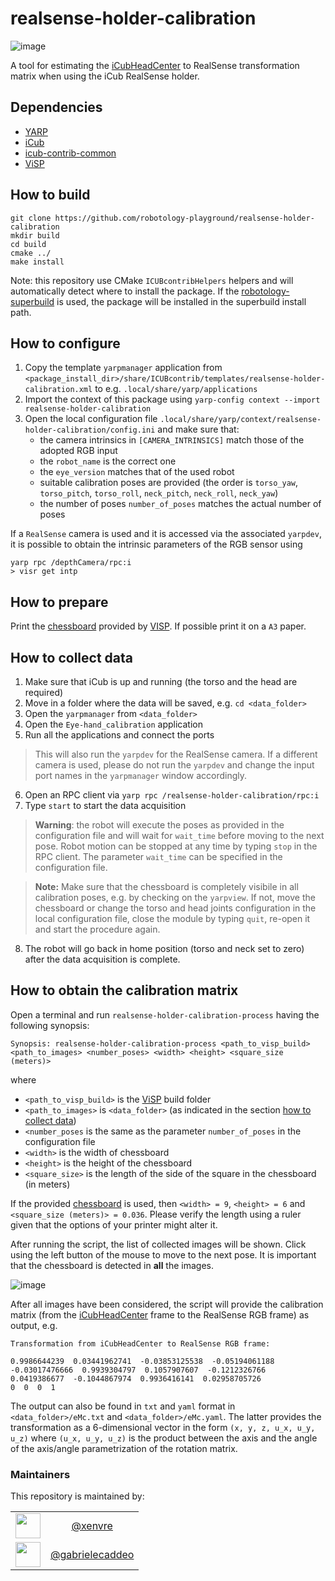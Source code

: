 # realsense-holder-calibration

![image](https://user-images.githubusercontent.com/6014499/125424864-4f1a5d42-202f-4103-825a-93a4e78c3165.png)

A tool for estimating the [iCubHeadCenter](https://robotology.github.io/robotology-documentation/doc/html/classiCub_1_1iKin_1_1iCubHeadCenter.html) to RealSense transformation matrix when using the iCub RealSense holder.

## Dependencies
- [YARP](https://github.com/robotology/yarp)
- [iCub](https://github.com/robotology/icub-main)
- [icub-contrib-common](https://github.com/robotology/icub-contrib-common)
- [ViSP](https://visp.inria.fr/install/)

## How to build

```
git clone https://github.com/robotology-playground/realsense-holder-calibration
mkdir build
cd build
cmake ../
make install
```

Note: this repository use CMake `ICUBcontribHelpers` helpers and will automatically detect where to install the package. If the [robotology-superbuild](https://github.com/robotology/robotology-superbuild) is used, the package will be installed in the superbuild install path.

## How to configure

1. Copy the template `yarpmanager` application from `<package_install_dir>/share/ICUBcontrib/templates/realsense-holder-calibration.xml` to e.g. `.local/share/yarp/applications`
2. Import the context of this package using `yarp-config context --import realsense-holder-calibration`
3. Open the local configuration file `.local/share/yarp/context/realsense-holder-calibration/config.ini` and make sure that:
   - the camera intrinsics in `[CAMERA_INTRINSICS]` match those of the adopted RGB input
   - the `robot_name` is the correct one
   - the `eye_version` matches that of the used robot
   - suitable calibration poses are provided (the order is `torso_yaw`, `torso_pitch`, `torso_roll`, `neck_pitch`, `neck_roll`, `neck_yaw`)
   - the number of poses `number_of_poses` matches the actual number of poses

If a `RealSense` camera is used and it is accessed via the associated `yarpdev`, it is possible to obtain the intrinsic parameters of the RGB sensor using
```
yarp rpc /depthCamera/rpc:i
> visr get intp
```

## How to prepare

Print the [chessboard](https://visp-doc.inria.fr/download/calib-grid/OpenCV_Chessboard.pdf) provided by [VISP](https://visp.inria.fr/install/). If possible print it on a `A3` paper.

## How to collect data

1. Make sure that iCub is up and running (the torso and the head are required)
2. Move in a folder where the data will be saved, e.g. `cd <data_folder>`
3. Open the `yarpmanager` from `<data_folder>`
4. Open the `Eye-hand_calibration` application
5. Run all the applications and connect the ports
> This will also run the `yarpdev` for the RealSense camera. If a different camera is used, please do not run the `yarpdev` and change the input port names in the `yarpmanager` window accordingly.
6. Open an RPC client via `yarp rpc /realsense-holder-calibration/rpc:i`
7. Type `start` to start the data acquisition
> **Warning**: the robot will execute the poses as provided in the configuration file and will wait for `wait_time` before moving to the next pose. Robot motion can be stopped at any time by typing `stop` in the RPC client. The parameter `wait_time` can be specified in the configuration file.

> **Note:** Make sure that the chessboard is completely visibile in all calibration poses, e.g. by checking on the `yarpview`. If not, move the chessboard or change the torso and head joints configuration in the local configuration file, close the module by typing `quit`, re-open it and start the procedure again.
8. The robot will go back in home position (torso and neck set to zero) after the data acquisition is complete.

## How to obtain the calibration matrix

Open a terminal and run `realsense-holder-calibration-process` having the following synopsis:
```
Synopsis: realsense-holder-calibration-process <path_to_visp_build> <path_to_images> <number_poses> <width> <height> <square_size (meters)>
```
where 
- `<path_to_visp_build>` is the [ViSP](https://visp.inria.fr/install/) build folder
- `<path_to_images>` is `<data_folder>` (as indicated in the section [how to collect data](https://github.com/robotology-playground/realsense-holder-calibration/blob/main/README.md#how-to-collect-data))
- `<number_poses` is the same as the parameter `number_of_poses` in the configuration file
- `<width>` is the width of chessboard
- `<height>` is the height of the chessboard
- `<square_size>` is the length of the side of the square in the chessboard (in meters)

If the provided [chessboard](https://visp-doc.inria.fr/download/calib-grid/OpenCV_Chessboard.pdf) is used, then `<width> = 9`, `<height> = 6` and `<square_size (meters)> = 0.036`. Please verify the length using a ruler given that the options of your printer might alter it.

After running the script, the list of collected images will be shown. Click using the left button of the mouse to move to the next pose. It is important that the chessboard is detected in **all** the images.

![image](https://user-images.githubusercontent.com/6014499/125421147-00ba8399-006d-4d5e-ae55-ecb3894c6732.png)

After all images have been considered, the script will provide the calibration matrix (from the [iCubHeadCenter](https://robotology.github.io/robotology-documentation/doc/html/classiCub_1_1iKin_1_1iCubHeadCenter.html) frame to the RealSense RGB frame) as output, e.g. 

```
Transformation from iCubHeadCenter to RealSense RGB frame:

0.9986644239  0.03441962741  -0.03853125538  -0.05194061188
-0.03017476666  0.9939304797  0.1057907607  -0.1212326766
0.0419386677  -0.1044867974  0.9936416141  0.02958705726
0  0  0  1
```

The output can also be found in `txt` and `yaml` format in `<data_folder>/eMc.txt` and `<data_folder>/eMc.yaml`. The latter provides the transformation as a 6-dimensional vector in the form `(x, y, z, u_x, u_y, u_z)` where `(u_x, u_y, u_z)` is the product between the axis and the angle of the axis/angle parametrization of the rotation matrix.

### Maintainers

This repository is maintained by:

| | |
|:---:|:---:|
| [<img src="https://github.com/xenvre.png" width="40">](https://github.com/xenvre) | [@xenvre](https://github.com/xenvre) |
| [<img src="https://github.com/gabrielecaddeo.png" width="40">](https://github.com/gabrielecaddeo) | [@gabrielecaddeo](https://github.com/gabrielecaddeo) |
